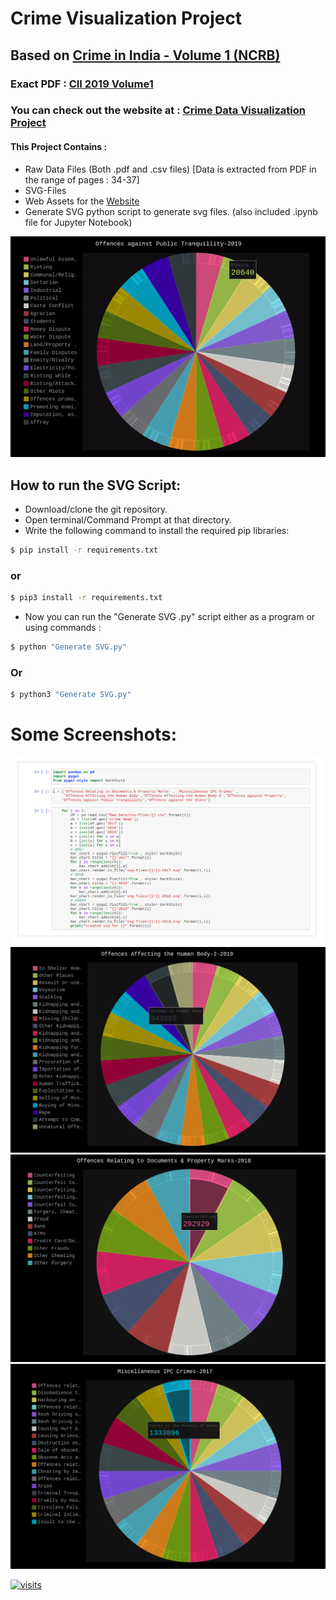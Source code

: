 # Crime Visualization Project
## Based  on [Crime in India - Volume 1 (NCRB)](https://ncrb.gov.in/en/crime-india-2019-0#) 
### Exact PDF : [CII 2019 Volume1](https://ncrb.gov.in/sites/default/files/CII%202019%20Volume%201.pdf)
### You can check out the website at : [Crime Data Visualization Project](https://goldenryu2000.github.io/Crime-Visualization-Project/)
#### This Project Contains :
- Raw Data Files (Both .pdf and .csv files) [Data is extracted from PDF in the range of pages : 34-37]
- SVG-Files
- Web Assets for the [Website](https://goldenryu2000.github.io/Crime-Visualization-Project/)
- Generate SVG python script to generate svg files. (also included .ipynb file for Jupyter Notebook)

![Sample Pie Chart](Images/screenrecord.gif)

## How to run the SVG Script:
- Download/clone the git repository.
- Open terminal/Command Prompt at that directory.
- Write the following command to install the required pip libraries: 
```sh
$ pip install -r requirements.txt
```
### or
```sh
$ pip3 install -r requirements.txt
```
- Now you can run the "Generate SVG .py" script either as a program or using commands : 
```sh
$ python "Generate SVG.py"
```
### Or
```sh
$ python3 "Generate SVG.py"
```

# Some Screenshots: 

![Jupyter Notebook Img](Images/notebook.png)
![Screenshot-1](Images/1.png)
![Screenshot-2](Images/2.png)
![Screenshot-3](Images/3.png)



[![visits](https://github-visit-counter.herokuapp.com/goldenryu2000/Crime-Visualization-Project/visits.svg)](#)
